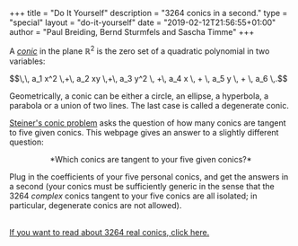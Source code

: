 +++
title = "Do It Yourself"
description = "3264 conics in a second."
type = "special"
layout = "do-it-yourself"
date = "2019-02-12T21:56:55+01:00"
author = "Paul Breiding, Bernd Sturmfels and Sascha Timme"
+++


A [*conic*](https://en.wikipedia.org/wiki/Conic) in the plane $\mathbb{R}^2$ is the zero set of a
quadratic polynomial in two variables:

<p class="general-conic">
    $$\,\, a_1 x^2 \,+\, a_2 xy \,+\, a_3 y^2 \, +\, a_4 x \, + \, a_5 y \, + \, a_6 \,.$$
</p>

Geometrically, a conic can be either a circle, an ellipse, a hyperbola, a parabola or a union of two lines.
The last case is called a degenerate conic.


[Steiner's conic problem](https://en.wikipedia.org/wiki/Steiner%27s_conic_problem) asks the question of how many conics are tangent to five given conics. This webpage gives an answer to a slightly different question:
<p style="width: 100%; text-align: center;">
*Which conics are tangent to your five given conics?*
</p>

Plug in the coefficients of your five personal conics, and get the answers in a second (your conics must be sufficiently generic in the sense that the 3264 *complex* conics tangent to your five conics are all isolated; in particular, degenerate conics are not allowed).

<div id="do-it-yourself-container"></div>

<br>
<div id="action-buttons">
  <a class="button primary big" href="https://www.juliahomotopycontinuation.org/3264/" onclick="_gaq.push(['_trackEvent', 'kube', 'download']);">If you want to read about 3264 real conics, click here.</a>
</div>
